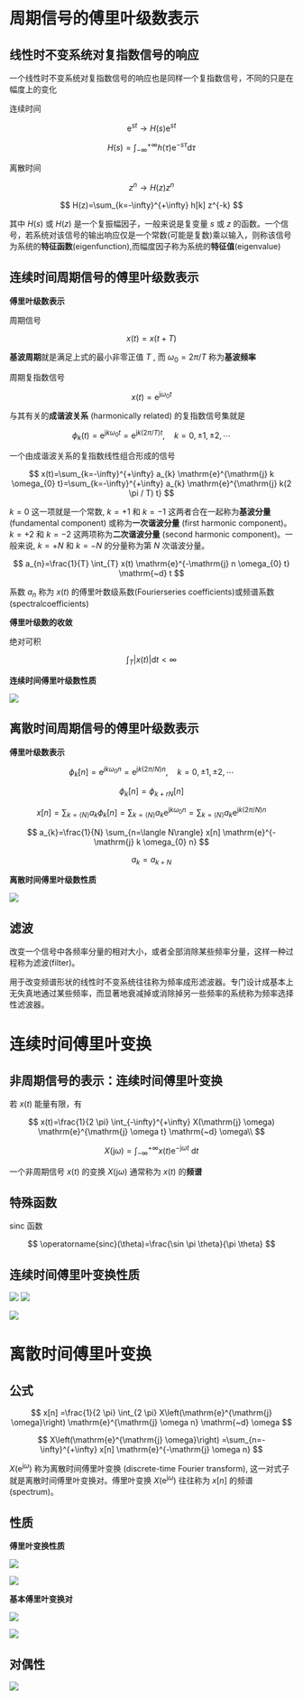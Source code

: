 # 周期信号的傅里叶级数表示

## 线性时不变系统对复指数信号的响应

一个线性时不变系统对复指数信号的响应也是同样一个复指数信号，不同的只是在幅度上的变化

连续时间

$$
\mathrm{e}^{s t} \longrightarrow H(s) \mathrm{e}^{s t}
$$

$$
H(s)=\int_{-\infty}^{+\infty} h(\tau) \mathrm{e}^{-s \tau} \mathrm{d} \tau
$$

离散时间

$$
z^{n} \longrightarrow H(z) z^{n}
$$

$$
H(z)=\sum_{k=-\infty}^{+\infty} h[k] z^{-k}
$$

其中  $H(s)$  或  $H(z)$  是一个复振幅因子，一般来说是复变量  $s$  或  $z$  的函数。一个信号，若系统对该信号的输出响应仅是一个常数(可能是复数)乘以输入，则称该信号为系统的**特征函数**(eigenfunction),而幅度因子称为系统的**特征值**(eigenvalue)

## 连续时间周期信号的傅里叶级数表示

**傅里叶级数表示**

周期信号

$$
x(t)=x(t+T)
$$

**基波周期**就是满足上式的最小非零正值  $T$ , 而  $\omega_{0}=2 \pi / T$  称为**基波频率**

周期复指数信号

$$
x(t)=\mathrm{e}^{\mathrm{j} \omega_{0} t}
$$

与其有关的**成谐波关系** (harmonically related) 的复指数信号集就是

$$
\phi_{k}(t)=\mathrm{e}^{\mathrm{j} k \omega_{0} t}=\mathrm{e}^{\mathrm{j} k(2 \pi / T) t}, \quad k=0, \pm 1, \pm 2, \cdots
$$

一个由成谐波关系的复指数线性组合形成的信号

$$
x(t)=\sum_{k=-\infty}^{+\infty} a_{k} \mathrm{e}^{\mathrm{j} k \omega_{0} t}=\sum_{k=-\infty}^{+\infty} a_{k} \mathrm{e}^{\mathrm{j} k(2 \pi / T) t}
$$

$k=0$  这一项就是一个常数,  $k=+1$  和  $k=-1$  这两者合在一起称为**基波分量** (fundamental component) 或称为**一次谐波分量** (first harmonic component)。  $k=+2$  和  $k=-2$  这两项称为**二次谐波分量** (second harmonic component)。一般来说,  $k=+N$  和  $k=-N$  的分量称为第  $N$  次谐波分量。

$$
a_{n}=\frac{1}{T} \int_{T} x(t) \mathrm{e}^{-\mathrm{j} n \omega_{0} t} \mathrm{~d} t
$$

系数  $a_{n}$  称为  $x(t)$  的傅里叶数级系数(Fourierseries coefficients)或频谱系数(spectralcoefficients)

**傅里叶级数的收敛**

绝对可积

$$
\int_{T}|x(t)| \mathrm{d} t<\infty
$$


**连续时间傅里叶级数性质**

![](PasteImage/2023-10-12-153140.png)


## 离散时间周期信号的傅里叶级数表示

**傅里叶级数表示**

$$
\phi_{k}[n]=\mathrm{e}^{j k \omega_{0} n}=\mathrm{e}^{\mathrm{j} k(2 \pi / N) n}, \quad k=0, \pm 1, \pm 2, \cdots
$$

$$
\phi_{k}[n]=\phi_{k+r N}[n]
$$

$$
x[n]=\sum_{k=\langle N\rangle} a_{k} \phi_{k}[n]=\sum_{k=\langle N\rangle} a_{k} \mathrm{e}^{\mathrm{j} k \omega_{0} n}=\sum_{k=\langle N\rangle} a_{k} \mathrm{e}^{\mathrm{j} k(2 \pi / N) n}
$$

$$
a_{k}=\frac{1}{N} \sum_{n=\langle N\rangle} x[n] \mathrm{e}^{-\mathrm{j} k \omega_{0} n}
$$

$$
a_{k}=a_{k+N}
$$

**离散时间傅里叶级数性质**

![](PasteImage/2023-10-12-153946.png)


## 滤波

改变一个信号中各频率分量的相对大小，或者全部消除某些频率分量，这样一种过程称为滤波(filter)。

用于改变频谱形状的线性时不变系统往往称为频率成形滤波器。专门设计成基本上无失真地通过某些频率，而显著地衰减掉或消除掉另一些频率的系统称为频率选择性滤波器。

# 连续时间傅里叶变换

## 非周期信号的表示：连续时间傅里叶变换

若  $x(t)$  能量有限，有

$$
x(t)=\frac{1}{2 \pi} \int_{-\infty}^{+\infty} X(\mathrm{j} \omega) \mathrm{e}^{\mathrm{j} \omega t} \mathrm{~d} \omega\\
$$

$$
X(\mathrm{j} \omega)=\int_{-\infty}^{+\infty} x(t) \mathrm{e}^{-\mathrm{j} \omega t} \mathrm{~d} t
$$

一个非周期信号  $x(t)$  的变换  $X(\mathrm{j} \omega)$  通常称为  $x(t)$  的**频谱**

## 特殊函数

sinc 函数

$$
\operatorname{sinc}(\theta)=\frac{\sin \pi \theta}{\pi \theta}
$$

## 连续时间傅里叶变换性质

![](PasteImage/2023-11-2-1.png)
![](PasteImage/2023-11-2-2.png)

![](PasteImage/2023-11-2-3.png)



# 离散时间傅里叶变换

## 公式

$$
x[n] =\frac{1}{2 \pi} \int_{2 \pi} X\left(\mathrm{e}^{\mathrm{j} \omega}\right) \mathrm{e}^{\mathrm{j} \omega n} \mathrm{~d} \omega
$$

$$
X\left(\mathrm{e}^{\mathrm{j} \omega}\right) =\sum_{n=-\infty}^{+\infty} x[n] \mathrm{e}^{-\mathrm{j} \omega n}
$$

$X\left(\mathrm{e}^{\mathrm{j} \omega}\right)$  称为离散时间傅里叶变换 (discrete-time Fourier transform), 这一对式子就是离散时间傅里叶变换对。傅里叶变换  $X\left(\mathrm{e}^{\mathrm{j} \omega}\right)$  往往称为  $x[n]$  的频谱 (spectrum)。

## 性质

**傅里叶变换性质**

![](PasteImage/2023-11-16-14-13-59.png)

![](PasteImage/2023-11-16-14-13-38.png)

**基本傅里叶变换对**

![](PasteImage/2023-11-16-14-15-16.png)

![](PasteImage/2023-11-16-14-15-56.png)

## 对偶性

![](PasteImage/2023-11-16-14-19-24.png)